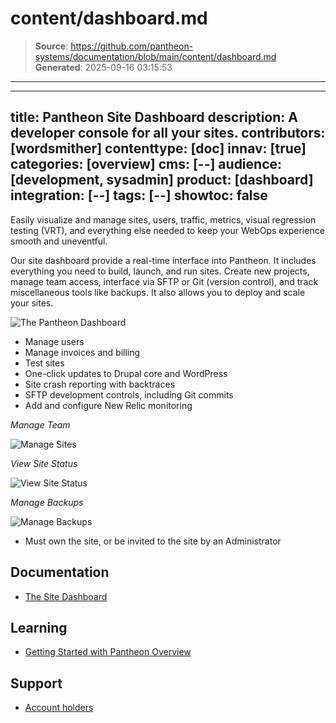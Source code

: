 # content/dashboard.md

> **Source**: https://github.com/pantheon-systems/documentation/blob/main/content/dashboard.md
> **Generated**: 2025-09-16 03:15:53

---

---
title: Pantheon Site Dashboard
description: A developer console for all your sites.
contributors: [wordsmither]
contenttype: [doc]
innav: [true]
categories: [overview]
cms: [--]
audience: [development, sysadmin]
product: [dashboard]
integration: [--]
tags: [--]
showtoc: false
---

<TabList>

<Tab title="Overview" id="overview" active={true}>

Easily visualize and manage sites, users, traffic, metrics, visual regression testing (VRT), and everything else needed to keep your WebOps experience smooth and uneventful.

Our site dashboard provide a real-time interface into Pantheon. It includes everything you need to build, launch, and run sites. Create new projects, manage team access, interface via SFTP or Git (version control), and track miscellaneous tools like backups. It also allows you to deploy and scale your sites.

![The Pantheon Dashboard](../images/dashboard/new-dashboard/2024/site-dashboard-2024.png)

</Tab>

<Tab title="Features" id="features">

* Manage users
* Manage invoices and billing
* Test sites
* One-click updates to Drupal core and WordPress
* Site crash reporting with backtraces
* SFTP development controls, including Git commits
* Add and configure New Relic monitoring


*Manage Team*

![Manage Sites](../images/dashboard/new-dashboard/2024/_manage-site-team.png)

*View Site Status*

![View Site Status](../images/dashboard/new-dashboard/2024/_status-tab.png)

*Manage Backups*

![Manage Backups](../images/dashboard/new-dashboard/2024/_backups-tool.png)

</Tab>

<Tab title="Requirements" id="requirements">

- Must own the site, or be invited to the site by an Administrator

</Tab>

<Tab title="Resources" id="resources">

## Documentation

* [The Site Dashboard](/site-dashboard)

## Learning

* [Getting Started with Pantheon Overview](https://learning.pantheon.io/getting-started-with-pantheon-overview)

## Support

* [Account holders](https://dashboard.pantheon.io/workspace/ee3995c4-652e-44a0-b00b-0085e92d78da/support)

</Tab>

</TabList>
